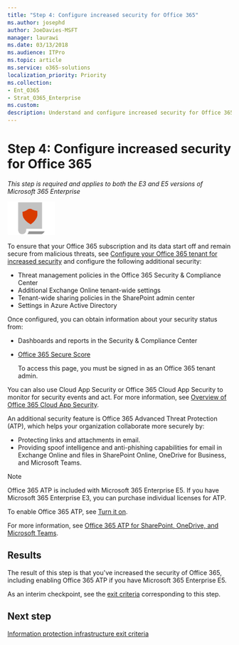 ```yaml
---
title: "Step 4: Configure increased security for Office 365"
ms.author: josephd
author: JoeDavies-MSFT
manager: laurawi
ms.date: 03/13/2018
ms.audience: ITPro
ms.topic: article
ms.service: o365-solutions
localization_priority: Priority
ms.collection: 
- Ent_O365
- Strat_O365_Enterprise
ms.custom:
description: Understand and configure increased security for Office 365, including Office 365 ATP.
---
```


# Step 4: Configure increased security for Office 365

*This step is required and applies to both the E3 and E5 versions of Microsoft 365 Enterprise*

![](./media/deploy-foundation-infrastructure/infoprotection_icon-small.png)

To ensure that your Office 365 subscription and its data start off and remain secure from malicious threats, see [Configure your Office 365 tenant for increased security](https://support.office.com/article/Configure-your-Office-365-tenant-for-increased-security-8d274fe3-db51-4107-ba64-865e7155b355) and configure the following additional security:

- Threat management policies in the Office 365 Security & Compliance Center
- Additional Exchange Online tenant-wide settings
- Tenant-wide sharing policies in the SharePoint admin center
- Settings in Azure Active Directory

Once configured, you can obtain information about your security status from:

- Dashboards and reports in the Security & Compliance Center
- [Office 365 Secure Score](https://securescore.office.com/)
 
  To access this page, you must be signed in as an Office 365 tenant admin.

You can also use Cloud App Security or Office 365 Cloud App Security to monitor for security events and act. For more information, see [Overview of Office 365 Cloud App Security](https://support.office.com/article/Overview-of-Office-365-Cloud-App-Security-81f0ee9a-9645-45ab-ba56-de9cbccab475).

An additional security feature is Office 365 Advanced Threat Protection (ATP), which helps your organization collaborate more securely by:

- Protecting links and attachments in email. 
- Providing spoof intelligence and anti-phishing capabilities for email in Exchange Online and files in SharePoint Online, OneDrive for Business, and Microsoft Teams. 

>[!Note]
>Office 365 ATP is included with Microsoft 365 Enterprise E5. If you have Microsoft 365 Enterprise E3, you can purchase individual licenses for ATP.
>

To enable Office 365 ATP, see [Turn it on](https://support.office.com/article/Office-365-ATP-for-SharePoint-OneDrive-and-Microsoft-Teams-26261670-db33-4c53-b125-af0662c34607#turniton).

For more information, see [Office 365 ATP for SharePoint, OneDrive, and Microsoft Teams](https://support.office.com/article/Office-365-ATP-for-SharePoint-OneDrive-and-Microsoft-Teams-26261670-db33-4c53-b125-af0662c34607).

## Results

The result of this step is that you've increased the security of Office 365, including enabling Office 365 ATP if you have Microsoft 365 Enterprise E5.

As an interim checkpoint, see the [exit criteria](infoprotect-exit-criteria.md#crit-infoprotect-step4) corresponding to this step.

## Next step

[Information protection infrastructure exit criteria](infoprotect-exit-criteria.md)
